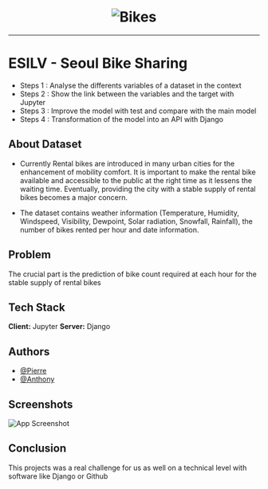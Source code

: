 <h1 align="center">
  <img src="https://github.com/Pierre-Portfolio/ProjetPythonA4/Picture/Velo-Gif.gif" alt="Bikes" />
</h1>

---

# ESILV - Seoul Bike Sharing

- Steps 1 : Analyse the differents variables of a dataset in the context
- Steps 2 : Show the link between the variables and the target with Jupyter
- Steps 3 : Improve the model with test and compare with the main model
- Steps 4 : Transformation of the model into an API with Django

## About Dataset

- Currently Rental bikes are introduced in many urban cities for the enhancement of mobility comfort. It is important to make the rental bike available and accessible to the public at the right time as it lessens the waiting time. Eventually, providing the city with a stable supply of rental bikes becomes a major concern.

- The dataset contains weather information (Temperature, Humidity, Windspeed, Visibility, Dewpoint, Solar radiation, Snowfall, Rainfall), the number of bikes rented per hour and date information.

## Problem

The crucial part is the prediction of bike count required at each hour for the stable supply of rental bikes

## Tech Stack
**Client:** Jupyter
**Server:** Django

## Authors

- [@Pierre](https://github.com/Pierre-Portfolio)
- [@Anthony](https://github.com/Cyd-des-Tenebres)

## Screenshots

![App Screenshot](https://encrypted-tbn0.gstatic.com/images?q=tbn:ANd9GcSRHkDamf1bTJFoD_ogm9jXZQst1VdRcdpTOCZ44xuSZzjm_xUDFtklWaiuWwCH3qRr7CM&usqp=CAU)

## Conclusion

This projects was a real challenge for us as well on a technical level with software like Django or Github



